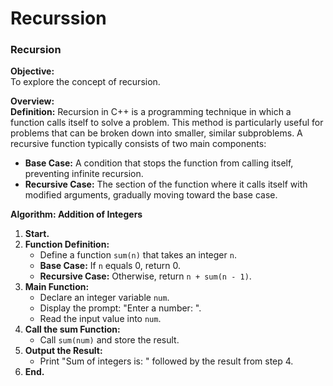 # Recurssion
### Recursion

**Objective:**  
To explore the concept of recursion.

**Overview:**  
**Definition:** Recursion in C++ is a programming technique in which a function calls itself to solve a problem. This method is particularly useful for problems that can be broken down into smaller, similar subproblems. A recursive function typically consists of two main components:
- **Base Case:** A condition that stops the function from calling itself, preventing infinite recursion.
- **Recursive Case:** The section of the function where it calls itself with modified arguments, gradually moving toward the base case.

**Algorithm: Addition of Integers**

1. **Start.**
2. **Function Definition:**
   - Define a function `sum(n)` that takes an integer `n`.
   - **Base Case:** If `n` equals 0, return 0.
   - **Recursive Case:** Otherwise, return `n + sum(n - 1)`.
3. **Main Function:**
   - Declare an integer variable `num`.
   - Display the prompt: "Enter a number: ".
   - Read the input value into `num`.
4. **Call the sum Function:**
   - Call `sum(num)` and store the result.
5. **Output the Result:**
   - Print "Sum of integers is: " followed by the result from step 4.
6. **End.**
